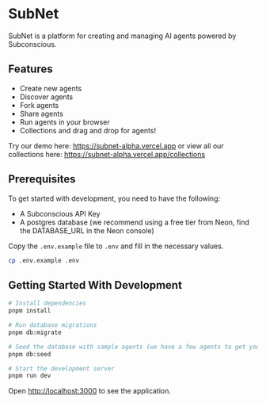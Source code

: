 # SubNet

SubNet is a platform for creating and managing AI agents powered by Subconscious.

## Features

- Create new agents
- Discover agents
- Fork agents
- Share agents
- Run agents in your browser
- Collections and drag and drop for agents!

Try our demo here: https://subnet-alpha.vercel.app or view all our collections here: https://subnet-alpha.vercel.app/collections

## Prerequisites

To get started with development, you need to have the following:

- A Subconscious API Key
- A postgres database (we recommend using a free tier from Neon, find the DATABASE_URL in the Neon console)

Copy the `.env.example` file to `.env` and fill in the necessary values.

```bash
cp .env.example .env
```

## Getting Started With Development

```bash
# Install dependencies
pnpm install

# Run database migrations
pnpm db:migrate

# Seed the database with sample agents (we have a few agents to get you started)
pnpm db:seed

# Start the development server
pnpm run dev
```

Open [http://localhost:3000](http://localhost:3000) to see the application.

